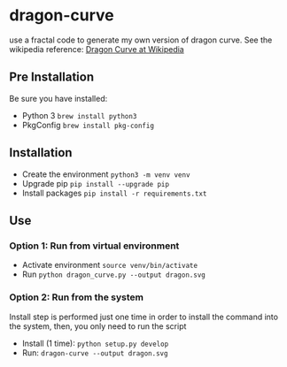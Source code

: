 # dragon-curve

use a fractal code to generate my own version of dragon curve.
See the wikipedia reference: [Dragon Curve at Wikipedia](https://en.wikipedia.org/wiki/Dragon_curve) 

## Pre Installation

Be sure you have installed:

* Python 3 ```brew install python3```
* PkgConfig ```brew install pkg-config```

## Installation

* Create the environment ```python3 -m venv venv```
* Upgrade pip ```pip install --upgrade pip```
* Install packages ```pip install -r requirements.txt```

## Use

### Option 1: Run from virtual environment

* Activate environment ```source venv/bin/activate```
* Run ```python dragon_curve.py --output dragon.svg```

### Option 2: Run from the system

Install step is performed just one time in order to install
the command into the system, then, you only need to run the script

* Install (1 time): ```python setup.py develop```
* Run: ```dragon-curve --output dragon.svg```

